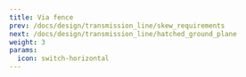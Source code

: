 ```yaml
---
title: Via fence
prev: /docs/design/transmission_line/skew_requirements
next: /docs/design/transmission_line/hatched_ground_plane
weight: 3
params:
  icon: switch-horizontal
---
```

